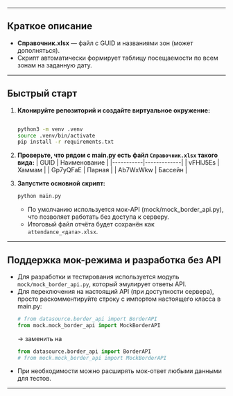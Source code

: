 
---

## Краткое описание

- **Справочник.xlsx** — файл с GUID и названиями зон (может дополняться).
- Скрипт автоматически формирует таблицу посещаемости по всем зонам на заданную дату.
---

## Быстрый старт

1. **Клонируйте репозиторий и создайте виртуальное окружение:**
    ```sh
   
    python3 -m venv .venv
    source .venv/bin/activate
    pip install -r requirements.txt
    ```

2. **Проверьте, что рядом с main.py есть файл `Справочник.xlsx` такого вида:**
    | GUID      | Наименование |
    |-----------|-------------|
    | vFHlJ5Es  | Хаммам      |
    | Gp7yQFaE  | Парная      |
    | Ab7WxWkw  | Бассейн     |

3. **Запустите основной скрипт:**
    ```sh
    python main.py
    ```
    - По умолчанию используется мок-API (mock/mock_border_api.py), что позволяет работать без доступа к серверу.
    - Итоговый файл отчёта будет сохранён как `attendance_<дата>.xlsx`.

---


## Поддержка мок-режима и разработка без API

- Для разработки и тестирования используется модуль `mock/mock_border_api.py`, который эмулирует ответы API.
- Для переключения на настоящий API (при доступности сервера), просто раскомментируйте строку с импортом настоящего класса в main.py:
    ```python
    # from datasource.border_api import BorderAPI
    from mock.mock_border_api import MockBorderAPI
    ```
    → заменить на  
    ```python
    from datasource.border_api import BorderAPI
    # from mock.mock_border_api import MockBorderAPI
    ```
- При необходимости можно расширять мок-ответ любыми данными для тестов.

---



